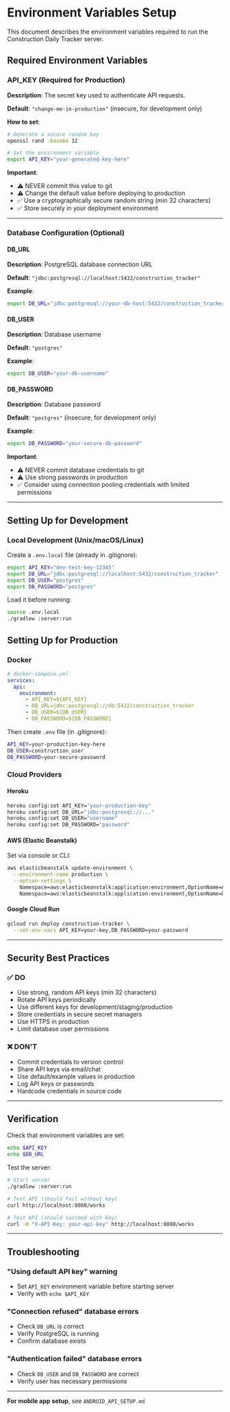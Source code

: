 # Environment Variables Setup

This document describes the environment variables required to run the Construction Daily Tracker server.

## Required Environment Variables

### API_KEY (Required for Production)
**Description**: The secret key used to authenticate API requests.

**Default**: `"change-me-in-production"` (insecure, for development only)

**How to set**:
```bash
# Generate a secure random key
openssl rand -base64 32

# Set the environment variable
export API_KEY="your-generated-key-here"
```

**Important**:
- ⚠️ NEVER commit this value to git
- ⚠️ Change the default value before deploying to production
- ✅ Use a cryptographically secure random string (min 32 characters)
- ✅ Store securely in your deployment environment

---

### Database Configuration (Optional)

#### DB_URL
**Description**: PostgreSQL database connection URL

**Default**: `"jdbc:postgresql://localhost:5432/construction_tracker"`

**Example**:
```bash
export DB_URL="jdbc:postgresql://your-db-host:5432/construction_tracker"
```

#### DB_USER
**Description**: Database username

**Default**: `"postgres"`

**Example**:
```bash
export DB_USER="your-db-username"
```

#### DB_PASSWORD
**Description**: Database password

**Default**: `"postgres"` (insecure, for development only)

**Example**:
```bash
export DB_PASSWORD="your-secure-db-password"
```

**Important**:
- ⚠️ NEVER commit database credentials to git
- ⚠️ Use strong passwords in production
- ✅ Consider using connection pooling credentials with limited permissions

---

## Setting Up for Development

### Local Development (Unix/macOS/Linux)

Create a `.env.local` file (already in .gitignore):
```bash
export API_KEY="dev-test-key-12345"
export DB_URL="jdbc:postgresql://localhost:5432/construction_tracker"
export DB_USER="postgres"
export DB_PASSWORD="postgres"
```

Load it before running:
```bash
source .env.local
./gradlew :server:run
```

## Setting Up for Production

### Docker
```yaml
# docker-compose.yml
services:
  api:
    environment:
      - API_KEY=${API_KEY}
      - DB_URL=jdbc:postgresql://db:5432/construction_tracker
      - DB_USER=${DB_USER}
      - DB_PASSWORD=${DB_PASSWORD}
```

Then create `.env` file (in .gitignore):
```bash
API_KEY=your-production-key-here
DB_USER=construction_user
DB_PASSWORD=your-secure-password
```

### Cloud Providers

#### Heroku
```bash
heroku config:set API_KEY="your-production-key"
heroku config:set DB_URL="jdbc:postgresql://..."
heroku config:set DB_USER="username"
heroku config:set DB_PASSWORD="password"
```

#### AWS (Elastic Beanstalk)
Set via console or CLI:
```bash
aws elasticbeanstalk update-environment \
  --environment-name production \
  --option-settings \
    Namespace=aws:elasticbeanstalk:application:environment,OptionName=API_KEY,Value=your-key \
    Namespace=aws:elasticbeanstalk:application:environment,OptionName=DB_PASSWORD,Value=your-password
```

#### Google Cloud Run
```bash
gcloud run deploy construction-tracker \
  --set-env-vars API_KEY=your-key,DB_PASSWORD=your-password
```

---

## Security Best Practices

### ✅ DO
- Use strong, random API keys (min 32 characters)
- Rotate API keys periodically
- Use different keys for development/staging/production
- Store credentials in secure secret managers
- Use HTTPS in production
- Limit database user permissions

### ❌ DON'T
- Commit credentials to version control
- Share API keys via email/chat
- Use default/example values in production
- Log API keys or passwords
- Hardcode credentials in source code

---

## Verification

Check that environment variables are set:
```bash
echo $API_KEY
echo $DB_URL
```

Test the server:
```bash
# Start server
./gradlew :server:run

# Test API (should fail without key)
curl http://localhost:8080/works

# Test API (should succeed with key)
curl -H "X-API-Key: your-api-key" http://localhost:8080/works
```

---

## Troubleshooting

### "Using default API key" warning
- Set `API_KEY` environment variable before starting server
- Verify with `echo $API_KEY`

### "Connection refused" database errors
- Check `DB_URL` is correct
- Verify PostgreSQL is running
- Confirm database exists

### "Authentication failed" database errors
- Check `DB_USER` and `DB_PASSWORD` are correct
- Verify user has necessary permissions

---

**For mobile app setup**, see `ANDROID_API_SETUP.md`
